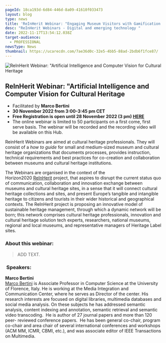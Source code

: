 ```yaml
---
pageId: 18ca193d-6d84-446d-8a09-41610f033473
layout: blog
type: news
title: 'ReInHerit Webinar: "Engaging Museum Visitors with Gamification Apps"'
desc: "ReInHerit Webinars - Digital and emerging technology "
date: 2022-11-17T13:54:12.038Z
target-audience:
  - PROFESSIONAL
newsType: News
thumbnail: https://ucarecdn.com/7ae36d0c-32e5-4bb5-88ad-2bdb6f1fce87/
---
```

![ReInHerit Webinar: "Artificial Intelligence and Computer Vision for Cultural Heritage](https://ucarecdn.com/81674ae8-57dc-4ab8-8728-538024af71b1/ "ReInHerit Webinar: \\\"Artificial Intelligence and Computer Vision for Cultural Heritage")

## ReInHerit Webinar: "Artificial Intelligence and Computer Vision for Cultural Heritage

* Facilitated by **Marco Bertini** 
* **30 November 2022 from 3:00-3:45 pm CET**
* **Free Registration is open until 28 November 2022 (3 pm) [HERE](https://docs.google.com/forms/d/e/1FAIpQLSfGgyQ-iVKTSjYWu947IKZ1075vCxXA9fcTnnyAOMKSPjuiSw/viewform)**
* The online webinar is limited to 50 participants on a first come, first serve basis. The webinar will be recorded and the recording video will be available on this Hub.[](http://www.reinherit-hub.eu/)

ReinHerit Webinars are aimed at cultural heritage professionals. They will consist of a *how to guide* for small and medium-sized museum and cultural heritage organizations that documents processes, provides instruction, technical requirements and best practices for co-creation and collaboration between museums and cultural heritage institutions.

The Webinars are organised in the context of the  Horizon2020 [ReInHerit](https://www.reinherit.eu) project, that aspires to disrupt the current status quo of communication, collaboration and innovation exchange between museums and cultural heritage sites, in a sense that it will connect cultural heritage collections and sites, and present Europe’s tangible and intangible heritage to citizens and tourists in their wider historical and geographical contexts. The ReInHerit project is proposing an innovative model of sustainable heritage management, through which a dynamic network will be born; this network comprises cultural heritage professionals, innovation and cultural heritage solution tech experts, researchers, national museums, regional and local museums, and representative managers of Heritage Label sites. 

### About this webinar:

> ADD TEXT.

###  Speakers:

**Marco Bertini**\
[Marco Bertini](https://www.micc.unifi.it/people/marco-bertini/) is Associate Professor in Computer Science at the University of Florence, Italy. He is working at the Media Integration and Communication Center, where he serves as Director of the center. His research interests are focused on digital libraries, multimedia databases and social media analysis. On these subjects he has addressed semantic analysis, content indexing and annotation, semantic retrieval and semantic video transcoding.  He is author of 27 journal papers and more than 120 peer- reviewed conference papers.  He has been general co-chair, program co-chair and area chair of several international conferences and workshops (ACM MM, ICMR, CBMI, etc.), and was associate editor of IEEE Transactions on Multimedia.